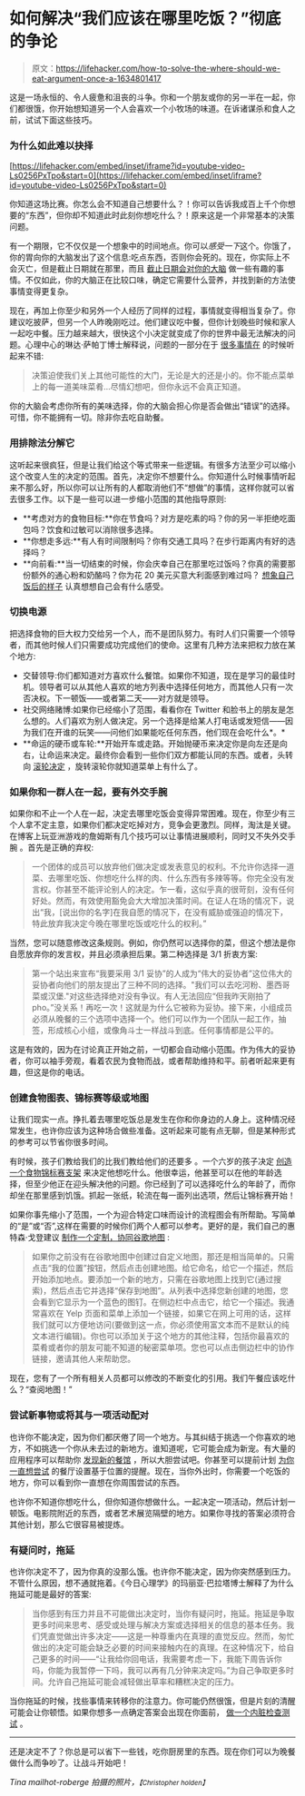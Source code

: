 # 如何解决“我们应该在哪里吃饭？”彻底的争论

> 原文：<https://lifehacker.com/how-to-solve-the-where-should-we-eat-argument-once-a-1634801417>

这是一场永恒的、令人疲惫和沮丧的斗争。你和一个朋友或你的另一半在一起，你们都很饿，你开始想知道另一个人会喜欢一个小牧场的味道。在诉诸谋杀和食人之前，试试下面这些技巧。



### **为什么如此难以抉择**

 [https://lifehacker.com/embed/inset/iframe?id=youtube-video-Ls0256PxTpo&start=0](https://lifehacker.com/embed/inset/iframe?id=youtube-video-Ls0256PxTpo&start=0) 

你知道这场比赛。你怎么会不知道自己想要什么？！你可以告诉我成百上千个你想要的“东西”，但你却不知道此时此刻你想吃什么？！原来这是一个非常基本的决策问题。

有一个期限，它不仅仅是一个想象中的时间地点。你可以*感受一下*这个。你饿了，你的胃向你的大脑发出了这个信息:吃点东西，否则你会死的。现在，你实际上不会灭亡，但是截止日期就在那里，而且 [截止日期会对你的大脑](https://lifehacker.com/be-wary-of-deadlines-when-making-important-decisions-1568813988) 做一些有趣的事情。不仅如此，你的大脑正在比较口味，确定它需要什么营养，并找到新的方法使事情变得更复杂。

现在，再加上你至少和另外一个人经历了同样的过程，事情就变得相当复杂了。你建议吃披萨，但另一个人昨晚刚吃过。他们建议吃中餐，但你计划晚些时候和家人一起吃中餐。压力越来越大，很快这个小决定就变成了你的世界中最无法解决的问题。心理中心的琳达·萨帕丁博士解释说，问题的一部分在于 [很多事情在](http://psychcentral.com/blog/archives/2014/02/03/do-you-have-difficulty-making-decisions/) 的时候听起来不错:

> 决策迫使我们关上其他可能性的大门，无论是大的还是小的。你不能点菜单上的每一道美味菜肴...尽情幻想吧，但你永远不会真正知道。

你的大脑会考虑你所有的美味选择，你的大脑会担心你是否会做出“错误”的选择。可惜，你不能拥有一切。除非你去吃自助餐。

### **用排除法分解它**

这听起来很疯狂，但是让我们给这个等式带来一些逻辑。有很多方法至少可以缩小这个改变人生的决定的范围。首先，决定你不想要什么。你知道什么时候事情听起来不那么好，所以你可以让所有的人都取消他们不“想做”的事情，这样你就可以省去很多工作。以下是一些可以进一步缩小范围的其他指导原则:

*   **考虑对方的食物目标:**你在节食吗？对方是吃素的吗？你的另一半拒绝吃面包吗？饮食和过敏可以消除很多选择。
*   **你想走多远:**有人有时间限制吗？你有交通工具吗？在步行距离内有好的选择吗？
*   **向前看:**当一切结束的时候，你会庆幸自己在那里吃过饭吗？你真的需要那份额外的通心粉和奶酪吗？你为花 20 美元买意大利面感到难过吗？ [想象自己饭后的样子](http://lifehacker.com/go-back-to-the-future-to-make-better-decisions-1473929676) 认真想想自己会有什么感受。

### **切换电源**

把选择食物的巨大权力交给另一个人，而不是团队努力。有时人们只需要一个领导者，而其他时候人们只需要成功完成他们的使命。这里有几种方法来把权力放在某个地方:

*   交替领导:你们都知道对方喜欢什么餐馆。如果你不知道，现在是学习的最佳时机。领导者可以从其他人喜欢的地方列表中选择任何地方，而其他人只有一次否决权。下一顿饭——或者第二天——对方就是领导。
*   社交网络赌博:如果你已经缩小了范围，看看你在 Twitter 和脸书上的朋友是怎么想的。人们喜欢为别人做决定。另一个选择是给某人打电话或发短信——因为我们在开谁的玩笑——问他们如果能吃任何东西，他们现在会吃什么*。*
*   **命运的硬币或车轮:**开始开车或走路。开始抛硬币来决定你是向左还是向右，让命运来决定。最终你会看到一些你们双方都能认同的东西。或者，头转向 [滚轮决定](http://wheeldecide.com/) ，旋转滚轮你就知道菜单上有什么了。

### 如果你和一群人在一起，要有外交手腕

如果你和不止一个人在一起，决定去哪里吃饭会变得异常困难。现在，你至少有三个人拿不定主意，如果你们都决定吃掉对方，竞争会更激烈。同样，淘汰是关键。在博客上玩亚洲游戏的詹姆斯有几个技巧可以让事情进展顺利，同时又不失外交手腕 。首先是正确的弃权:

> 一个团体的成员可以放弃他们做决定或发表意见的权利。不允许你选择一道菜、去哪里吃饭、你想吃什么样的肉、什么东西有多辣等等。你完全没有发言权。你甚至不能评论别人的决定。乍一看，这似乎真的很苛刻，没有任何好处。然而，有效使用豁免会大大增加决策时间。在证人在场的情况下，说出“我，[说出你的名字]在我自愿的情况下，在没有威胁或强迫的情况下，特此放弃我决定今晚在哪里吃饭或吃什么的权利。”

当然，您可以随意修改这条规则。例如，你仍然可以选择你的菜，但这个想法是你自愿放弃你的发言权，并且必须承担后果。第二种选择是 3/1 折衷方案:

> 第一个站出来宣布“我要采用 3/1 妥协”的人成为“伟大的妥协者”这位伟大的妥协者向他们的朋友提出了三种不同的选择。"我们可以去吃河粉、墨西哥菜或汉堡."对这些选择绝对没有争议。有人无法回应“但我昨天刚拍了 pho。”没关系！再吃一次！这就是为什么它被称为妥协。接下来，小组成员必须从晚餐的三个选项中选择一个。他们可以作为一个团队一起工作，抽签，形成核心小组，或像角斗士一样战斗到底。任何事情都是公平的。

这是有效的，因为在讨论真正开始之前，一切都会自动缩小范围。作为伟大的妥协者，你可以袖手旁观，看着农民为食物而战，或者帮助维持和平。前者听起来更有趣，但这是你的电话。

### **创建食物图表、锦标赛等级或地图**

让我们现实一点。挣扎着去哪里吃饭总是发生在你和你身边的人身上。这种情况经常发生，也许你应该为这种场合做些准备。这听起来可能有点无聊，但是某种形式的参考可以节省你很多时间。

有时候，孩子们教给我们的比我们教给他们的还要多 。一个六岁的孩子决定 [创造一个食物锦标赛支架](http://www.buzzfeed.com/kristinchirico/munch-madness#3sx289p) 来决定他想吃什么。他很幸运，他甚至可以在他的年龄选择，但至少他正在迎头解决他的问题。你已经到了可以选择吃什么的年龄了，而你却坐在那里感到饥饿。抓起一张纸，轮流在每一面列出选项，然后让锦标赛开始！

如果你事先缩小了范围，一个为迎合特定口味而设计的流程图会有所帮助。写简单的“是”或“否”,这样在需要的时候你们两个人都可以参考。更好的是，我们自己的惠特森·戈登建议 [制作一个定制，协同谷歌地图](https://lifehacker.com/never-argue-about-where-to-eat-again-create-your-own-c-5893764) :

> 如果你之前没有在谷歌地图中创建过自定义地图，那还是相当简单的。只需点击“我的位置”按钮，然后点击创建地图。给它命名，给它一个描述，然后开始添加地点。要添加一个新的地方，只需在谷歌地图上找到它(通过搜索)，然后点击它并选择“保存到地图”。从列表中选择您新创建的地图，您会看到它显示为一个蓝色的图钉。在侧边栏中点击它，给它一个描述。我通常喜欢在 Yelp 页面和菜单上添加一个链接，如果它在网上可用的话，这样我们就可以方便地访问(要做到这一点，你必须使用富文本而不是默认的纯文本进行编辑)。你也可以添加关于这个地方的其他注释，包括你最喜欢的菜肴或者你的朋友可能不知道的秘密菜单项。您也可以点击侧边栏中的协作链接，邀请其他人来帮助您。

现在，您有了一个所有相关人员都可以修改的不断变化的引用。我们午餐应该吃什么？“查阅地图！”

### **尝试新事物或将其与一项活动配对**

也许你不能决定，因为你们都厌倦了同一个地方。与其纠结于挑选一个你喜欢的地方，不如挑选一个你从未去过的新地方。谁知道呢，它可能会成为新宠。有大量的应用程序可以帮助你 [发现新的餐馆](https://lifehacker.com/five-best-restaurant-discovery-apps-5852314) ，所以大胆尝试吧。你甚至可以提前计划 [为你一直想尝试](http://lifehacker.com/use-location-based-reminders-to-seek-out-new-restaurant-1571090913) 的餐厅设置基于位置的提醒。现在，当你外出时，你需要一个吃饭的地方，你可以看到你一直想在你周围尝试的东西。

也许你不知道你想吃什么，但你知道你想做什么。一起决定一项活动，然后计划一顿饭。电影院附近的东西，或者艺术展览隔壁的地方。如果你寻找的答案必须符合其他计划，那么它很容易被提炼。

### **有疑问时，拖延**

也许你决定不了，因为你真的没那么饿。也许你不能决定，因为你突然感到压力。不管什么原因，想不通就拖着。《今日心理学》的玛丽亚·巴拉塔博士解释了为什么拖延可能是最好的答案:

> 当你感到有压力并且不可能做出决定时，当你有疑问时，拖延。拖延是争取更多时间来思考、感受或处理与解决方案或选择相关的信息的基本任务。我们凭直觉做出许多决定——这是一种尊重内在真理的直觉反应。然而，匆忙做出的决定可能会缺乏必要的时间来接触内在的真理。在这种情况下，给自己更多的时间——“让我给你回电话，我需要考虑一下，我能下周告诉你吗，你能为我暂停一下吗，我可以再有几分钟来决定吗。”为自己争取更多时间。允许自己拖延可能会减轻做出草率和糟糕决定的压力。

当你拖延的时候，找些事情来转移你的注意力。你可能仍然很饿，但是片刻的清醒可能会让你顿悟。如果你想多一点确定答案会出现在你面前， [做一个内脏检查测试](https://lifehacker.com/follow-your-gut-and-make-better-decisions-with-this-sim-1214011055) 。

* * *

还是决定不了？你总是可以省下一些钱，吃你厨房里的东西。现在你们可以为晚餐做什么而争吵了。让战斗开始吧！

*Tina mailhot-roberge 拍摄的照片，*<small>*【Christopher holden】*<small></small></small>